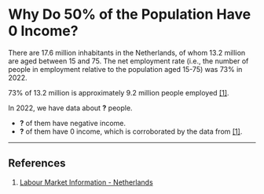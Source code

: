 # Why Do 50% of the Population Have 0 Income?

There are 17.6 million inhabitants in the Netherlands, of whom 13.2 million are aged between 15 and 75. The net employment rate (i.e., the number of people in employment relative to the population aged 15-75) was 73% in 2022.

73% of 13.2 million is approximately 9.2 million people employed [[1]](#1).

In 2022, we have data about **?** people.

- **?** of them have negative income.
- **?** of them have 0 income, which is corroborated by the data from [[1]](#1).

---

## References

1. [Labour Market Information - Netherlands](https://eures.europa.eu/living-and-working/labour-market-information/labour-market-information-netherlands_en#:~:text=There%20are%2017.6%20million%20inhabitants,%2C%20was%2073%25%20in%202022.)
